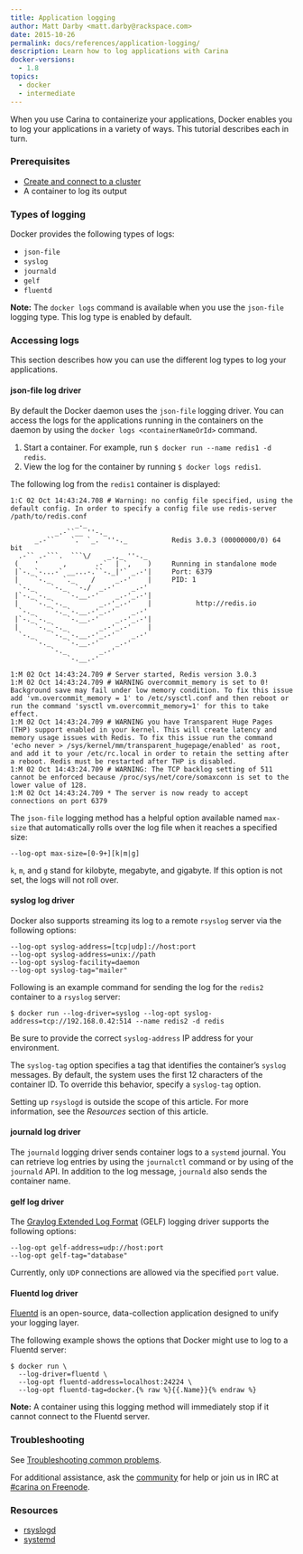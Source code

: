 ```yaml
---
title: Application logging
author: Matt Darby <matt.darby@rackspace.com>
date: 2015-10-26
permalink: docs/references/application-logging/
description: Learn how to log applications with Carina
docker-versions:
  - 1.8
topics:
  - docker
  - intermediate
---
```


When you use Carina to containerize your applications, Docker enables you to log your applications in a variety of ways. This tutorial describes each in turn.

### Prerequisites

* [Create and connect to a cluster](/docs/tutorials/create-connect-cluster/)
* A container to log its output

### Types of logging

Docker provides the following types of logs:

* `json-file`
* `syslog`
* `journald`
* `gelf`
* `fluentd`

**Note:** The `docker logs` command is available when you use the `json-file` logging type.
This log type is enabled by default.

### Accessing logs

This section describes how you can use the different log types to log your applications.

#### json-file log driver
By default the Docker daemon uses the `json-file` logging driver. You can access the logs for the applications running in the containers on the daemon by using the `docker logs <containerNameOrId>` command.

1. Start a container. For example, run `$ docker run --name redis1 -d redis`.
1. View the log for the container by running `$ docker logs redis1`.

The following log from the `redis1` container is displayed:

```
1:C 02 Oct 14:43:24.708 # Warning: no config file specified, using the default config. In order to specify a config file use redis-server /path/to/redis.conf
                _._
           _.-``__ ''-._
      _.-``    `.  `_.  ''-._           Redis 3.0.3 (00000000/0) 64 bit
  .-`` .-```.  ```\/    _.,_ ''-._
 (    '      ,       .-`  | `,    )     Running in standalone mode
 |`-._`-...-` __...-.``-._|'` _.-'|     Port: 6379
 |    `-._   `._    /     _.-'    |     PID: 1
  `-._    `-._  `-./  _.-'    _.-'
 |`-._`-._    `-.__.-'    _.-'_.-'|
 |    `-._`-._        _.-'_.-'    |           http://redis.io
  `-._    `-._`-.__.-'_.-'    _.-'
 |`-._`-._    `-.__.-'    _.-'_.-'|
 |    `-._`-._        _.-'_.-'    |
  `-._    `-._`-.__.-'_.-'    _.-'
      `-._    `-.__.-'    _.-'
          `-._        _.-'
              `-.__.-'

1:M 02 Oct 14:43:24.709 # Server started, Redis version 3.0.3
1:M 02 Oct 14:43:24.709 # WARNING overcommit_memory is set to 0! Background save may fail under low memory condition. To fix this issue add 'vm.overcommit_memory = 1' to /etc/sysctl.conf and then reboot or run the command 'sysctl vm.overcommit_memory=1' for this to take effect.
1:M 02 Oct 14:43:24.709 # WARNING you have Transparent Huge Pages (THP) support enabled in your kernel. This will create latency and memory usage issues with Redis. To fix this issue run the command 'echo never > /sys/kernel/mm/transparent_hugepage/enabled' as root, and add it to your /etc/rc.local in order to retain the setting after a reboot. Redis must be restarted after THP is disabled.
1:M 02 Oct 14:43:24.709 # WARNING: The TCP backlog setting of 511 cannot be enforced because /proc/sys/net/core/somaxconn is set to the lower value of 128.
1:M 02 Oct 14:43:24.709 * The server is now ready to accept connections on port 6379
```

The `json-file` logging method has a helpful option available named `max-size` that automatically rolls over the log file when it reaches a specified size:

`--log-opt max-size=[0-9+][k|m|g]`

`k`, `m`, and `g` stand for kilobyte, megabyte, and gigabyte. If this option is not set, the logs will not roll over.

#### syslog log driver

Docker also supports streaming its log to a remote `rsyslog` server via the following options:

```
--log-opt syslog-address=[tcp|udp]://host:port
--log-opt syslog-address=unix://path
--log-opt syslog-facility=daemon
--log-opt syslog-tag="mailer"
```

Following is an example command for sending the log for the `redis2` container to a `rsyslog` server:

`$ docker run --log-driver=syslog --log-opt syslog-address=tcp://192.168.0.42:514 --name redis2 -d redis`

Be sure to provide the correct `syslog-address` IP address for your environment.

The `syslog-tag` option specifies a tag that identifies the container’s `syslog` messages.
By default, the system uses the first 12 characters of the container ID. To override this behavior, specify a `syslog-tag` option.

Setting up `rsyslogd` is outside the scope of this article. For more information, see the *Resources* section of this article.

#### journald log driver

The `journald` logging driver sends container logs to a `systemd` journal. You can retrieve log entries by using the `journalctl` command or by using of the `journald` API.
In addition to the log message, `journald` also sends the container name.

#### gelf log driver

The [Graylog Extended Log Format](https://www.graylog.org/resources/gelf/) (GELF) logging driver supports the following options:

```
--log-opt gelf-address=udp://host:port
--log-opt gelf-tag="database"
```

Currently, only `UDP` connections are allowed via the specified `port` value.


#### Fluentd log driver

[Fluentd](http://www.fluentd.org) is an open-source, data-collection application designed to unify your logging layer.

The following example shows the options that Docker might use to log to a Fluentd server:

```
$ docker run \
  --log-driver=fluentd \
  --log-opt fluentd-address=localhost:24224 \
  --log-opt fluentd-tag=docker.{% raw %}{{.Name}}{% endraw %}
```

**Note:** A container using this logging method will immediately stop if it cannot connect to the Fluentd server.

### Troubleshooting

See [Troubleshooting common problems](/docs/tutorials/troubleshooting/).

For additional assistance, ask the [community](https://community.getcarina.com/) for help or join us in IRC at [#carina on Freenode](http://webchat.freenode.net/?channels=carina).

### Resources

* [rsyslogd](https://vexxhost.com/resources/tutorials/how-to-setup-remote-system-logging-with-rsyslog-on-ubuntu-14-04-lts/)
* [systemd](http://www.freedesktop.org/software/systemd/man/systemd-journald.service.html)
